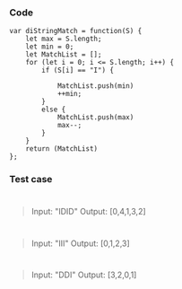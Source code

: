 ### Code
```
var diStringMatch = function(S) {
    let max = S.length;
    let min = 0;
    let MatchList = [];
    for (let i = 0; i <= S.length; i++) {
        if (S[i] == "I") {
            
            MatchList.push(min)
            ++min;
        }
        else {
            MatchList.push(max)
            max--;
        }
    }
    return (MatchList)
};
```
### Test case
#
>Input: "IDID"
>Output: [0,4,1,3,2]
#
>Input: "III"
>Output: [0,1,2,3]
#
>Input: "DDI"
>Output: [3,2,0,1]